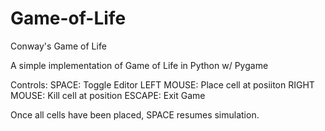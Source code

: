 # Game-of-Life
Conway's Game of Life

A simple implementation of Game of Life in Python w/ Pygame

Controls:
  SPACE: Toggle Editor 
    LEFT MOUSE: Place cell at posiiton
    RIGHT MOUSE: Kill cell at position
  ESCAPE: Exit Game

Once all cells have been placed, SPACE resumes simulation.
